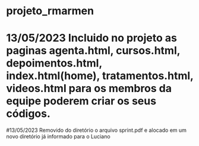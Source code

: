 # projeto_rmarmen
# 13/05/2023 Incluido no projeto as paginas agenta.html, cursos.html, depoimentos.html, index.html(home), tratamentos.html, videos.html para os membros da equipe poderem criar os seus códigos.
#13/05/2023 Removido do diretório o arquivo sprint.pdf e alocado em um novo diretório já informado para o Luciano